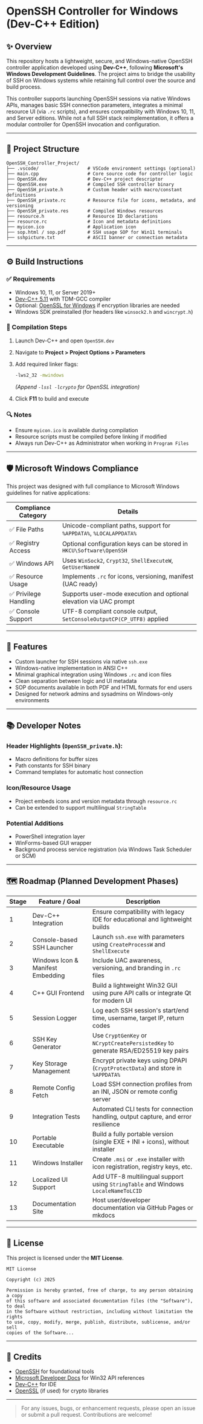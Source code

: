 # OpenSSH Controller for Windows (Dev-C++ Edition)

## ✨ Overview

This repository hosts a lightweight, secure, and Windows-native OpenSSH controller application developed using **Dev-C++**, following **Microsoft's Windows Development Guidelines**. The project aims to bridge the usability of SSH on Windows systems while retaining full control over the source and build process.

This controller supports launching OpenSSH sessions via native Windows APIs, manages basic SSH connection parameters, integrates a minimal resource UI (via `.rc` scripts), and ensures compatibility with Windows 10, 11, and Server editions. While not a full SSH stack reimplementation, it offers a modular controller for OpenSSH invocation and configuration.

---

## 📁 Project Structure

```
OpenSSH_Controller_Project/
├── .vscode/                  # VSCode environment settings (optional)
├── main.cpp                  # Core source code for controller logic
├── OpenSSH.dev               # Dev-C++ project descriptor
├── OpenSSH.exe               # Compiled SSH controller binary
├── OpenSSH_private.h         # Custom header with macro/constant definitions
├── OpenSSH_private.rc        # Resource file for icons, metadata, and versioning
├── OpenSSH_private.res       # Compiled Windows resources
├── resource.h                # Resource ID declarations
├── resource.rc               # Icon and metadata definitions
├── myicon.ico                # Application icon
├── sop.html / sop.pdf        # SSH usage SOP for Win11 terminals
├── sshpicture.txt            # ASCII banner or connection metadata
```

---

## ⚙️ Build Instructions

### ✅ Requirements

* Windows 10, 11, or Server 2019+
* [Dev-C++ 5.11](https://sourceforge.net/projects/orwelldevcpp/) with TDM-GCC compiler
* Optional: [OpenSSL for Windows](https://slproweb.com/products/Win32OpenSSL.html) if encryption libraries are needed
* Windows SDK preinstalled (for headers like `winsock2.h` and `wincrypt.h`)

### 🧱 Compilation Steps

1. Launch Dev-C++ and open `OpenSSH.dev`
2. Navigate to **Project > Project Options > Parameters**
3. Add required linker flags:

   ```bash
   -lws2_32 -mwindows
   ```

   *(Append `-lssl -lcrypto` for OpenSSL integration)*
4. Click **F11** to build and execute

### 🔍 Notes

* Ensure `myicon.ico` is available during compilation
* Resource scripts must be compiled before linking if modified
* Always run Dev-C++ as Administrator when working in `Program Files`

---

## 🛡 Microsoft Windows Compliance

This project was designed with full compliance to Microsoft Windows guidelines for native applications:

| Compliance Category  | Details                                                               |
| -------------------- | --------------------------------------------------------------------- |
| ✅ File Paths         | Unicode-compliant paths, support for `%APPDATA%`, `%LOCALAPPDATA%`    |
| ✅ Registry Access    | Optional configuration keys can be stored in `HKCU\Software\OpenSSH`  |
| ✅ Windows API        | Uses `WinSock2`, `Crypt32`, `ShellExecuteW`, `GetUserNameW`           |
| ✅ Resource Usage     | Implements `.rc` for icons, versioning, manifest (UAC ready)          |
| ✅ Privilege Handling | Supports user-mode execution and optional elevation via UAC prompt    |
| ✅ Console Support    | UTF-8 compliant console output, `SetConsoleOutputCP(CP_UTF8)` applied |

---

## 🚀 Features

* Custom launcher for SSH sessions via native `ssh.exe`
* Windows-native implementation in ANSI C++
* Minimal graphical integration using Windows `.rc` and icon files
* Clean separation between logic and UI metadata
* SOP documents available in both PDF and HTML formats for end users
* Designed for network admins and sysadmins on Windows-only environments

---

## 📚 Developer Notes

### Header Highlights (`OpenSSH_private.h`):

* Macro definitions for buffer sizes
* Path constants for SSH binary
* Command templates for automatic host connection

### Icon/Resource Usage

* Project embeds icons and version metadata through `resource.rc`
* Can be extended to support multilingual `StringTable`

### Potential Additions

* PowerShell integration layer
* WinForms-based GUI wrapper
* Background process service registration (via Windows Task Scheduler or SCM)

---

## 🗺 Roadmap (Planned Development Phases)

| Stage | Feature / Goal                    | Description                                                                       |
| ----- | --------------------------------- | --------------------------------------------------------------------------------- |
| 1     | Dev-C++ Integration               | Ensure compatibility with legacy IDE for educational and lightweight builds       |
| 2     | Console-based SSH Launcher        | Launch `ssh.exe` with parameters using `CreateProcessW` and `ShellExecute`        |
| 3     | Windows Icon & Manifest Embedding | Include UAC awareness, versioning, and branding in `.rc` files                    |
| 4     | C++ GUI Frontend                  | Build a lightweight Win32 GUI using pure API calls or integrate Qt for modern UI  |
| 5     | Session Logger                    | Log each SSH session's start/end time, username, target IP, return codes          |
| 6     | SSH Key Generator                 | Use `CryptGenKey` or `NCryptCreatePersistedKey` to generate RSA/ED25519 key pairs |
| 7     | Key Storage Management            | Encrypt private keys using DPAPI (`CryptProtectData`) and store in `%APPDATA%`    |
| 8     | Remote Config Fetch               | Load SSH connection profiles from an INI, JSON or remote config server            |
| 9     | Integration Tests                 | Automated CLI tests for connection handling, output capture, and error resilience |
| 10    | Portable Executable               | Build a fully portable version (single EXE + INI + icons), without installer      |
| 11    | Windows Installer                 | Create `.msi` or `.exe` installer with icon registration, registry keys, etc.     |
| 12    | Localized UI Support              | Add UTF-8 multilingual support using `StringTable` and Windows `LocaleNameToLCID` |
| 13    | Documentation Site                | Host user/developer documentation via GitHub Pages or mkdocs                      |

---

## 📄 License

This project is licensed under the **MIT License**.

```
MIT License

Copyright (c) 2025

Permission is hereby granted, free of charge, to any person obtaining a copy
of this software and associated documentation files (the "Software"), to deal
in the Software without restriction, including without limitation the rights
to use, copy, modify, merge, publish, distribute, sublicense, and/or sell
copies of the Software...
```

---

## 🙏 Credits

* [OpenSSH](https://www.openssh.com/) for foundational tools
* [Microsoft Developer Docs](https://learn.microsoft.com/) for Win32 API references
* [Dev-C++](https://sourceforge.net/projects/orwelldevcpp/) for IDE
* [OpenSSL](https://www.openssl.org/) (if used) for crypto libraries

---

> For any issues, bugs, or enhancement requests, please open an issue or submit a pull request. Contributions are welcome!
